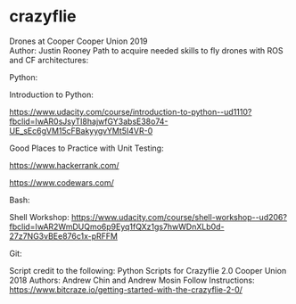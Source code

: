 # crazyflie

Drones at Cooper
Cooper Union 2019  
Author: Justin Rooney
Path to acquire needed skills to fly drones with ROS and CF architectures:

Python:

Introduction to Python:

https://www.udacity.com/course/introduction-to-python--ud1110?fbclid=IwAR0sJsyTI8hajwfGY3absE38o74-UE_sEc6gVM15cFBakyygvYMt5I4VR-0

Good Places to Practice with Unit Testing:

https://www.hackerrank.com/

https://www.codewars.com/

Bash:

Shell Workshop: https://www.udacity.com/course/shell-workshop--ud206?fbclid=IwAR2WmDUQmo6p9Eyq1fQXz1gs7hwWDnXLb0d-27z7NG3vBEe876c1x-pRFFM

Git:


Script credit to the following:
Python Scripts for Crazyflie 2.0
Cooper Union 2018
Authors: Andrew Chin and Andrew Mosin
Follow Instructions: https://www.bitcraze.io/getting-started-with-the-crazyflie-2-0/
